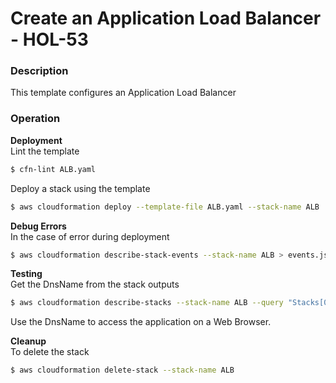 # Create an Application Load Balancer - HOL-53

### Description

This template configures an Application Load Balancer

### Operation

**Deployment**  
Lint the template

```bash
$ cfn-lint ALB.yaml
```

Deploy a stack using the template

```bash
$ aws cloudformation deploy --template-file ALB.yaml --stack-name ALB
```

**Debug Errors**  
In the case of error during deployment

```bash
$ aws cloudformation describe-stack-events --stack-name ALB > events.json
```

**Testing**  
Get the DnsName from the stack outputs

```bash
$ aws cloudformation describe-stacks --stack-name ALB --query "Stacks[0].Outputs" --no-cli-pager
```

Use the DnsName to access the application on a Web Browser.

**Cleanup**  
To delete the stack

```bash
$ aws cloudformation delete-stack --stack-name ALB
```
